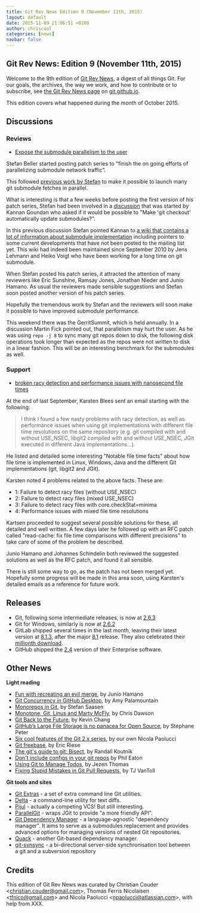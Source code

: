```yaml
---
title: Git Rev News Edition 9 (November 11th, 2015)
layout: default
date: 2015-11-09 21:06:51 +0100
author: chriscool
categories: [news]
navbar: false
---
```


## Git Rev News: Edition 9 (November 11th, 2015)

Welcome to the 9th edition of [Git Rev News](http://git.github.io/rev_news/rev_news.html),
a digest of all things Git. For our goals, the archives, the way we work, and how to contribute or to
subscribe, see [the Git Rev News page](http://git.github.io/rev_news/rev_news.html) on [git.github.io](http://git.github.io).

This edition covers what happened during the month of October 2015.

## Discussions

<!---
### General
-->

### Reviews

* [Expose the submodule parallelism to the user](http://thread.gmane.org/gmane.comp.version-control.git/280284)

Stefan Beller started posting patch series to "finish the on going
efforts of parallelizing submodule network traffic".

This followed
[previous work by Stefan](http://thread.gmane.org/gmane.comp.version-control.git/277705/)
to make it possible to launch many git submodule fetches in parallel.

What is interesting is that a few weeks before posting the first
version of his patch series, Stefan had been involved in a
[discussion](http://thread.gmane.org/gmane.comp.version-control.git/279712/)
that was started by Kannan Goundan who asked if it would be possible
to "Make 'git checkout' automatically update submodules?".

In this previous discussion Stefan pointed Kannan to [a wiki
that contains a lot of information about submodule implementation](https://github.com/jlehmann/git-submod-enhancements/wiki)
including pointers to some current developments that have not been
posted to the mailing list yet. This wiki had indeed been maintained
since September 2010 by Jens Lehmann and Heiko Voigt who have been
working for a long time on git submodule.

When Stefan posted his patch series, it attracted the attention of
many reviewers like Eric Sunshine, Ramsay Jones, Jonathan Nieder and
Junio Hamano. As usual the reviewers made sensible suggestions and
Stefan soon posted another version of his patch series.

Hopefully the tremendous work by Stefan and the reviewers will soon
make it possible to have improved submodule performance.

This weekend there was the GerritSummit, which is held annually. In a
discussion Martin Fick pointed out, that parallelism may hurt the user.
As he was using `repo -j 8` to sync many git repos down to disk, the
following disk operations took longer than expected as the repos were
not written to disk in a linear fashion.
This will be an interesting benchmark for the submodules as well.

### Support

* [broken racy detection and performance issues with nanosecond file times](http://thread.gmane.org/gmane.comp.version-control.git/278683)

At the end of last September, Karsten Blees sent an email starting
with the following:

> I think I found a few nasty problems with racy detection, as well as
> performance issues when using git implementations with different file
> time resolutions on the same repository (e.g. git compiled with and
> without USE_NSEC, libgit2 compiled with and without USE_NSEC, JGit
> executed in different Java implementations...).

He listed and detailed some interesting "Notable file time facts"
about how file time is implemented in Linux, Windows, Java and the
different Git implementations (git, libgit2 and JGit).

Karsten noted 4 problems related to the above facts. These are:

- 1: Failure to detect racy files (without USE_NSEC)
- 2: Failure to detect racy files (mixed USE_NSEC)
- 3: Failure to detect racy files with core.checkStat=minima
- 4: Performance issues with mixed file time resolutions

Kartsen proceeded to suggest several possible solutions for these, all
detailed and well written. A few days later he followed up with an 
RFC patch
called "read-cache: fix file time comparisons with different
precisions" to take care of some of the problem he described.

Junio Hamano and Johannes Schindelin both reviewed the
suggested solutions as well as the RFC patch, and found it all sensible.

There is still some way to go, as the patch has not been merged
yet. Hopefully some progress will be made in this area soon, using
Karsten's detailed emails as a reference for future work.

## Releases

* Git, following some intermediate releases, is now at [2.6.3](http://article.gmane.org/gmane.comp.version-control.git/280947/)
* Git for Windows, similarly is now at [2.6.2](https://groups.google.com/d/msg/git-for-windows/R4xTgOfFu3Q/vex656-JBQAJ)
* GitLab shipped several times in the last month, leaving their latest version at
  [8.1.3](https://about.gitlab.com/2015/11/06/gitlab-8-dot-1-dot-3-released/), after the major
  [8.1](https://about.gitlab.com/2015/10/22/gitlab-8-1-released/) release. They also celebrated their
  [millionth download](https://about.gitlab.com/2015/10/29/one-million-downloads-of-gitlab/).
* GitHub shipped the [2.4](https://github.com/blog/2076-github-enterprise-2-4-is-now-available) version of their Enterprise software.

## Other News

__Light reading__

* [Fun with recreating an evil merge](http://git-blame.blogspot.de/2015/10/fun-with-recreating-evil-merge.html), by Junio Hamano
* [Git Concurrency in GitHub Desktop](http://githubengineering.com/git-concurrency-in-github-desktop/), by Amy Palamountain
* [Monorepos in Git](https://developer.atlassian.com/blog/2015/10/monorepos-in-git/?p), by Stefan Saasen
* [Monotone, Git, Linus and Marty McFly](http://webiphany.com/2015/10/21/monotone-git-linus-and-marty-mcfly.html), by Chris Dawson
* [Git Back to the Future](https://fifthsurprise.wordpress.com/2014/02/19/git-back-to-the-future/), by Kevin Chang
* [GitHub’s Large File Storage is no panacea for Open Source](https://medium.com/@megastep/github-s-large-file-storage-is-no-panacea-for-open-source-quite-the-opposite-12c0e16a9a91), by Stéphane Peter
* [Six cool features of the Git 2.x series](https://developer.atlassian.com/blog/2015/10/cool-features-git-2.x/), by our own Nicola Paolucci
* [Git freebase](http://ericrie.se/blog/git-freebase/), by Eric Riese
* [The git's guide to git: Bisect](http://rkoutnik.com/articles/The-gits-guide-to-git-Bisect.html), by Randall Koutnik
* [Don't include configs in your git repos](http://blog.eatonphil.com/2015-10-27/dont-include-configs-in-your-git-repos) by Phil Eaton
* [Using Git to Manage Todos](http://jezenthomas.com/using-git-to-manage-todos/), by Jezen Thomas
* [Fixing Stupid Mistakes in Git Pull Requests](http://developer.telerik.com/featured/fixing-stupid-mistakes-in-git-pull-requests/), by TJ VanToll

__Git tools and sites__

* [Git Extras](https://github.com/tj/git-extras) - a set of extra command line Git utilities.
* [Delta](http://delta.octavore.com/) - a command-line utility for text diffs.
* [Pijul](https://pijul.org/) - actually a competing VCS! But still interesting.
* [ParallelGit](http://beijunyi.github.io/ParallelGit) - wraps JGit to provide "a more friendly API".
* [Git Dependency Manager](http://git-dependency-manager.info/) - a language-agnostic "dependency manager". It aims to serve as a submodules replacement and provides advanced options for managing versions of nested Git repositories.
* [Quack](https://github.com/Autodesk/quack) - another Git-based dependency manager.
* [git-svnsync](http://git-svnsync.gforge.inria.fr/) - a bi-directional server-side synchronisation tool between a git and a subversion repository
 
## Credits

This edition of Git Rev News was curated by Christian Couder &lt;<christian.couder@gmail.com>&gt;,
Thomas Ferris Nicolaisen &lt;<tfnico@gmail.com>&gt; and Nicola Paolucci &lt;<npaolucci@atlassian.com>&gt;,
with help from XXX.
